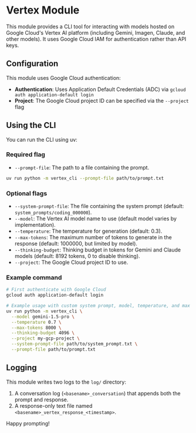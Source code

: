 # Vertex Module

This module provides a CLI tool for interacting with models hosted on Google Cloud's Vertex AI platform (including Gemini, Imagen, Claude, and other models). It uses Google Cloud IAM for authentication rather than API keys.

## Configuration

This module uses Google Cloud authentication:

- **Authentication**: Uses Application Default Credentials (ADC) via `gcloud auth application-default login`
- **Project**: The Google Cloud project ID can be specified via the `--project` flag

## Using the CLI

You can run the CLI using uv:

### Required flag

* `--prompt-file`: The path to a file containing the prompt.

```bash
uv run python -m vertex_cli --prompt-file path/to/prompt.txt
```

### Optional flags

* `--system-prompt-file`: The file containing the system prompt (default: `system_prompts/coding_000000`).
* `--model`: The Vertex AI model name to use (default model varies by implementation).
* `--temperature`: The temperature for generation (default: 0.3).
* `--max-tokens`: The maximum number of tokens to generate in the response (default: 1000000, but limited by model).
* `--thinking-budget`: Thinking budget in tokens for Gemini and Claude models (default: 8192 tokens, 0 to disable thinking).
* `--project`: The Google Cloud project ID to use.

### Example command

```bash
# First authenticate with Google Cloud
gcloud auth application-default login

# Example usage with custom system prompt, model, temperature, and max tokens.
uv run python -m vertex_cli \
  --model gemini-1.5-pro \
  --temperature 0.7 \
  --max-tokens 8000 \
  --thinking-budget 4096 \
  --project my-gcp-project \
  --system-prompt-file path/to/system_prompt.txt \
  --prompt-file path/to/prompt.txt
```

## Logging

This module writes two logs to the `log/` directory:

1. A conversation log (`<basename>_conversation`) that appends both the prompt and response.
2. A response-only text file named `<basename>_vertex_response_<timestamp>`.

Happy prompting!
